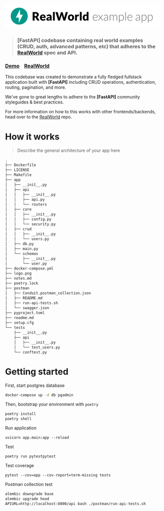 # ![RealWorld Example App](logo.png)

> ### [FastAPI] codebase containing real world examples (CRUD, auth, advanced patterns, etc) that adheres to the [RealWorld](https://github.com/gothinkster/realworld) spec and API.


### [Demo](https://github.com/gothinkster/realworld)&nbsp;&nbsp;&nbsp;&nbsp;[RealWorld](https://github.com/gothinkster/realworld)


This codebase was created to demonstrate a fully fledged fullstack application built with **[FastAPI]** including CRUD operations, authentication, routing, pagination, and more.

We've gone to great lengths to adhere to the **[FastAPI]** community styleguides & best practices.

For more information on how to this works with other frontends/backends, head over to the [RealWorld](https://github.com/gothinkster/realworld) repo.


# How it works

> Describe the general architecture of your app here
```
.
├── Dockerfile
├── LICENSE
├── Makefile
├── app
│   ├── __init__.py
│   ├── api
│   │   ├── __init__.py
│   │   ├── api.py
│   │   └── routers
│   ├── core
│   │   ├── __init__.py
│   │   ├── config.py
│   │   └── security.py
│   ├── crud
│   │   ├── __init__.py
│   │   └── users.py
│   ├── db.py
│   ├── main.py
│   └── schemas
│       ├── __init__.py
│       └── user.py
├── docker-compose.yml
├── logo.png
├── notes.md
├── poetry.lock
├── postman
│   ├── Conduit.postman_collection.json
│   ├── README.md
│   ├── run-api-tests.sh
│   └── swagger.json
├── pyproject.toml
├── readme.md
├── setup.cfg
└── tests
    ├── __init__.py
    ├── api
    │   ├── __init__.py
    │   └── test_users.py
    └── conftest.py
```

# Getting started
First, start postgres database
```bash
docker-compose up -d db pgadmin
```
Then, bootstrap your environment with `poetry`
```
poetry install
poetry shell
```
Run application
```shell script
uvicorn app.main:app --reload
```

Test

```shell script
poetry run pytestpytest
```

Test coverage

```shell script
pytest --cov=app --cov-report=term-missing tests
```

Postman collection test

```shell script
alembic downgrade base
alembic upgrade head
APIURL=http://localhost:8000/api bash ./postman/run-api-tests.sh
```
